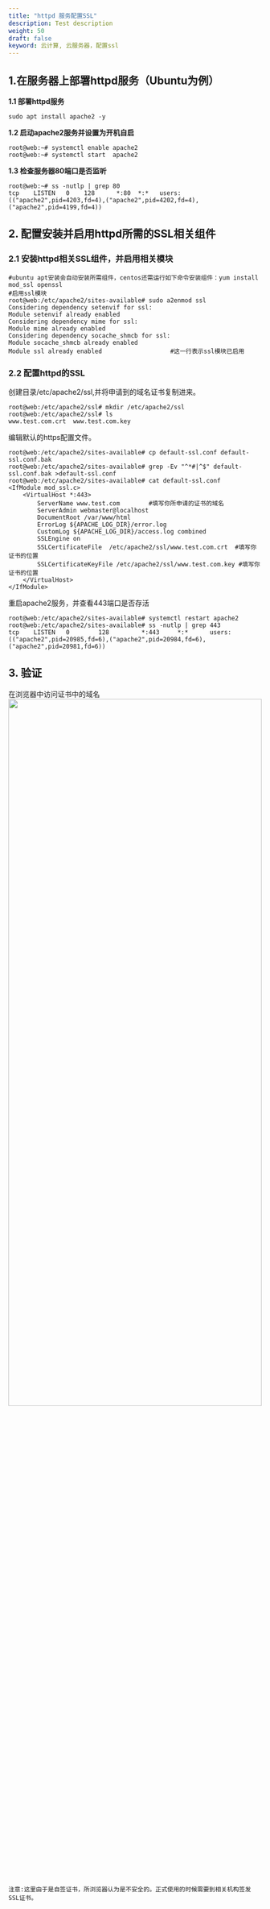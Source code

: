 ```yaml
---
title: "httpd 服务配置SSL"
description: Test description
weight: 50
draft: false
keyword: 云计算, 云服务器，配置ssl
---
```



## 1.在服务器上部署httpd服务（Ubuntu为例）

**1.1 部署httpd服务**

```
sudo apt install apache2 -y
```

**1.2 启动apache2服务并设置为开机自启**

```
root@web:~# systemctl enable apache2
root@web:~# systemctl start  apache2
```

**1.3 检查服务器80端口是否监听**

```
root@web:~# ss -nutlp | grep 80
tcp    LISTEN   0    128      *:80  *:*   users:(("apache2",pid=4203,fd=4),("apache2",pid=4202,fd=4),("apache2",pid=4199,fd=4))

```

## 2. 配置安装并启用httpd所需的SSL相关组件

### 2.1 安装httpd相关SSL组件，并启用相关模块

```
#ubuntu apt安装会自动安装所需组件，centos还需运行如下命令安装组件：yum install mod_ssl openssl
#启用ssl模块
root@web:/etc/apache2/sites-available# sudo a2enmod ssl
Considering dependency setenvif for ssl:
Module setenvif already enabled
Considering dependency mime for ssl:
Module mime already enabled
Considering dependency socache_shmcb for ssl:
Module socache_shmcb already enabled
Module ssl already enabled                   #这一行表示ssl模块已启用
```

### 2.2 配置httpd的SSL

创建目录/etc/apache2/ssl,并将申请到的域名证书复制进来。

```
root@web:/etc/apache2/ssl# mkdir /etc/apache2/ssl
root@web:/etc/apache2/ssl# ls
www.test.com.crt  www.test.com.key
```

编辑默认的https配置文件。

```
root@web:/etc/apache2/sites-available# cp default-ssl.conf default-ssl.conf.bak
root@web:/etc/apache2/sites-available# grep -Ev "^*#|^$" default-ssl.conf.bak >default-ssl.conf 
root@web:/etc/apache2/sites-available# cat default-ssl.conf
<IfModule mod_ssl.c>
	<VirtualHost *:443>
        ServerName www.test.com        #填写你所申请的证书的域名
		ServerAdmin webmaster@localhost
		DocumentRoot /var/www/html
		ErrorLog ${APACHE_LOG_DIR}/error.log
		CustomLog ${APACHE_LOG_DIR}/access.log combined
		SSLEngine on
		SSLCertificateFile	/etc/apache2/ssl/www.test.com.crt  #填写你证书的位置
		SSLCertificateKeyFile /etc/apache2/ssl/www.test.com.key #填写你证书的位置
	</VirtualHost>
</IfModule>

```

重启apache2服务，并查看443端口是否存活

```
root@web:/etc/apache2/sites-available# systemctl restart apache2
root@web:/etc/apache2/sites-available# ss -nutlp | grep 443
tcp    LISTEN   0        128         *:443     *:*      users:(("apache2",pid=20985,fd=6),("apache2",pid=20984,fd=6),("apache2",pid=20981,fd=6))
```

## 3. 验证

在浏览器中访问证书中的域名<img src="../../_images/https.png" width="100%" height="60%">

`注意:这里由于是自签证书，所浏览器认为是不安全的。正式使用的时候需要到相关机构签发SSL证书。`

